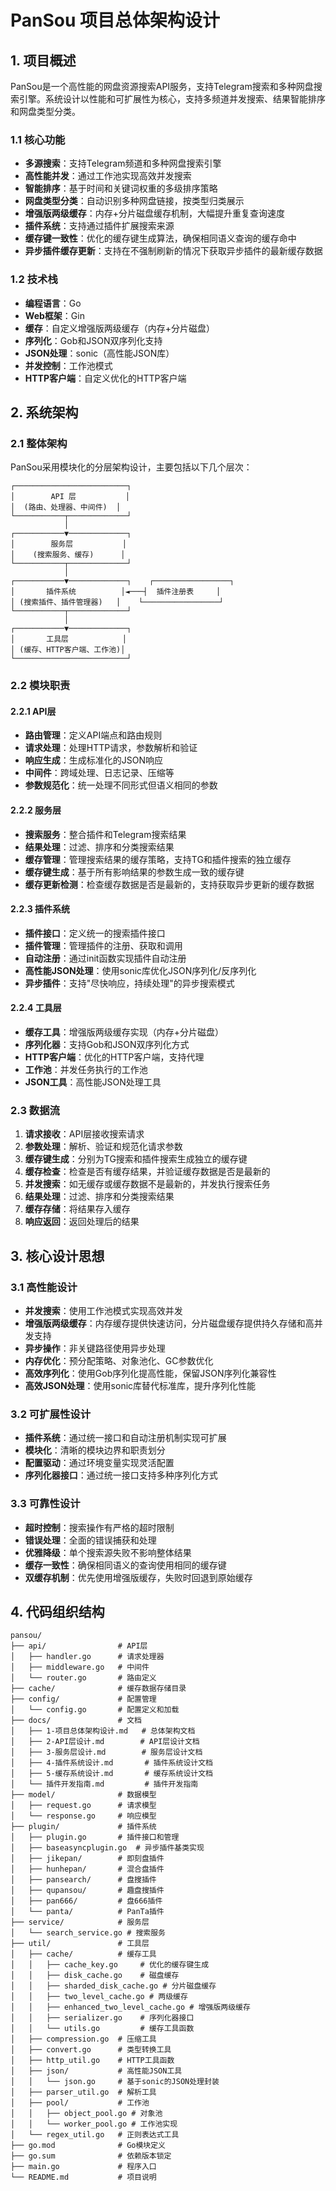 # PanSou 项目总体架构设计

## 1. 项目概述

PanSou是一个高性能的网盘资源搜索API服务，支持Telegram搜索和多种网盘搜索引擎。系统设计以性能和可扩展性为核心，支持多频道并发搜索、结果智能排序和网盘类型分类。

### 1.1 核心功能

- **多源搜索**：支持Telegram频道和多种网盘搜索引擎
- **高性能并发**：通过工作池实现高效并发搜索
- **智能排序**：基于时间和关键词权重的多级排序策略
- **网盘类型分类**：自动识别多种网盘链接，按类型归类展示
- **增强版两级缓存**：内存+分片磁盘缓存机制，大幅提升重复查询速度
- **插件系统**：支持通过插件扩展搜索来源
- **缓存键一致性**：优化的缓存键生成算法，确保相同语义查询的缓存命中
- **异步插件缓存更新**：支持在不强制刷新的情况下获取异步插件的最新缓存数据

### 1.2 技术栈

- **编程语言**：Go
- **Web框架**：Gin
- **缓存**：自定义增强版两级缓存（内存+分片磁盘）
- **序列化**：Gob和JSON双序列化支持
- **JSON处理**：sonic（高性能JSON库）
- **并发控制**：工作池模式
- **HTTP客户端**：自定义优化的HTTP客户端

## 2. 系统架构

### 2.1 整体架构

PanSou采用模块化的分层架构设计，主要包括以下几个层次：

```
┌─────────────────────────┐
│        API 层           │
│  (路由、处理器、中间件)  │
└───────────┬─────────────┘
            │
┌───────────▼─────────────┐
│        服务层           │
│    (搜索服务、缓存)      │
└───────────┬─────────────┘
            │
┌───────────▼─────────────┐    ┌─────────────────┐
│       插件系统          │◄───┤  插件注册表     │
│ (搜索插件、插件管理器)   │    └─────────────────┘
└───────────┬─────────────┘
            │
┌───────────▼─────────────┐
│       工具层            │
│ (缓存、HTTP客户端、工作池)│
└─────────────────────────┘
```

### 2.2 模块职责

#### 2.2.1 API层

- **路由管理**：定义API端点和路由规则
- **请求处理**：处理HTTP请求，参数解析和验证
- **响应生成**：生成标准化的JSON响应
- **中间件**：跨域处理、日志记录、压缩等
- **参数规范化**：统一处理不同形式但语义相同的参数

#### 2.2.2 服务层

- **搜索服务**：整合插件和Telegram搜索结果
- **结果处理**：过滤、排序和分类搜索结果
- **缓存管理**：管理搜索结果的缓存策略，支持TG和插件搜索的独立缓存
- **缓存键生成**：基于所有影响结果的参数生成一致的缓存键
- **缓存更新检测**：检查缓存数据是否是最新的，支持获取异步更新的缓存数据

#### 2.2.3 插件系统

- **插件接口**：定义统一的搜索插件接口
- **插件管理**：管理插件的注册、获取和调用
- **自动注册**：通过init函数实现插件自动注册
- **高性能JSON处理**：使用sonic库优化JSON序列化/反序列化
- **异步插件**：支持"尽快响应，持续处理"的异步搜索模式

#### 2.2.4 工具层

- **缓存工具**：增强版两级缓存实现（内存+分片磁盘）
- **序列化器**：支持Gob和JSON双序列化方式
- **HTTP客户端**：优化的HTTP客户端，支持代理
- **工作池**：并发任务执行的工作池
- **JSON工具**：高性能JSON处理工具

### 2.3 数据流

1. **请求接收**：API层接收搜索请求
2. **参数处理**：解析、验证和规范化请求参数
3. **缓存键生成**：分别为TG搜索和插件搜索生成独立的缓存键
4. **缓存检查**：检查是否有缓存结果，并验证缓存数据是否是最新的
5. **并发搜索**：如无缓存或缓存数据不是最新的，并发执行搜索任务
6. **结果处理**：过滤、排序和分类搜索结果
7. **缓存存储**：将结果存入缓存
8. **响应返回**：返回处理后的结果

## 3. 核心设计思想

### 3.1 高性能设计

- **并发搜索**：使用工作池模式实现高效并发
- **增强版两级缓存**：内存缓存提供快速访问，分片磁盘缓存提供持久存储和高并发支持
- **异步操作**：非关键路径使用异步处理
- **内存优化**：预分配策略、对象池化、GC参数优化
- **高效序列化**：使用Gob序列化提高性能，保留JSON序列化兼容性
- **高效JSON处理**：使用sonic库替代标准库，提升序列化性能

### 3.2 可扩展性设计

- **插件系统**：通过统一接口和自动注册机制实现可扩展
- **模块化**：清晰的模块边界和职责划分
- **配置驱动**：通过环境变量实现灵活配置
- **序列化器接口**：通过统一接口支持多种序列化方式

### 3.3 可靠性设计

- **超时控制**：搜索操作有严格的超时限制
- **错误处理**：全面的错误捕获和处理
- **优雅降级**：单个搜索源失败不影响整体结果
- **缓存一致性**：确保相同语义的查询使用相同的缓存键
- **双缓存机制**：优先使用增强版缓存，失败时回退到原始缓存

## 4. 代码组织结构

```
pansou/
├── api/                # API层
│   ├── handler.go      # 请求处理器
│   ├── middleware.go   # 中间件
│   └── router.go       # 路由定义
├── cache/              # 缓存数据存储目录
├── config/             # 配置管理
│   └── config.go       # 配置定义和加载
├── docs/               # 文档
│   ├── 1-项目总体架构设计.md   # 总体架构文档
│   ├── 2-API层设计.md        # API层设计文档
│   ├── 3-服务层设计.md        # 服务层设计文档
│   ├── 4-插件系统设计.md       # 插件系统设计文档
│   ├── 5-缓存系统设计.md       # 缓存系统设计文档
│   └── 插件开发指南.md         # 插件开发指南
├── model/              # 数据模型
│   ├── request.go      # 请求模型
│   └── response.go     # 响应模型
├── plugin/             # 插件系统
│   ├── plugin.go       # 插件接口和管理
│   ├── baseasyncplugin.go  # 异步插件基类实现
│   ├── jikepan/        # 即刻盘插件
│   ├── hunhepan/       # 混合盘插件
│   ├── pansearch/      # 盘搜插件
│   ├── qupansou/       # 趣盘搜插件
│   ├── pan666/         # 盘666插件
│   └── panta/          # PanTa插件
├── service/            # 服务层
│   └── search_service.go # 搜索服务
├── util/               # 工具层
│   ├── cache/          # 缓存工具
│   │   ├── cache_key.go     # 优化的缓存键生成
│   │   ├── disk_cache.go    # 磁盘缓存
│   │   ├── sharded_disk_cache.go # 分片磁盘缓存
│   │   ├── two_level_cache.go # 两级缓存
│   │   ├── enhanced_two_level_cache.go # 增强版两级缓存
│   │   ├── serializer.go    # 序列化器接口
│   │   └── utils.go         # 缓存工具函数
│   ├── compression.go  # 压缩工具
│   ├── convert.go      # 类型转换工具
│   ├── http_util.go    # HTTP工具函数
│   ├── json/           # 高性能JSON工具
│   │   └── json.go     # 基于sonic的JSON处理封装
│   ├── parser_util.go  # 解析工具
│   ├── pool/           # 工作池
│   │   ├── object_pool.go # 对象池
│   │   └── worker_pool.go # 工作池实现
│   └── regex_util.go   # 正则表达式工具
├── go.mod              # Go模块定义
├── go.sum              # 依赖版本锁定
├── main.go             # 程序入口
└── README.md           # 项目说明
```
